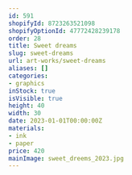 ```yaml
---
id: 591
shopifyId: 8723263521098
shopifyOptionId: 47772428239178
order: 28
title: Sweet dreams
slug: sweet-dreams
url: art-works/sweet-dreams
aliases: []
categories:
- graphics
inStock: true
isVisible: true
height: 40
width: 30
date: 2023-01-01T00:00:00Z
materials:
- ink
- paper
price: 420
mainImage: sweet_dreems_2023.jpg
---
```

